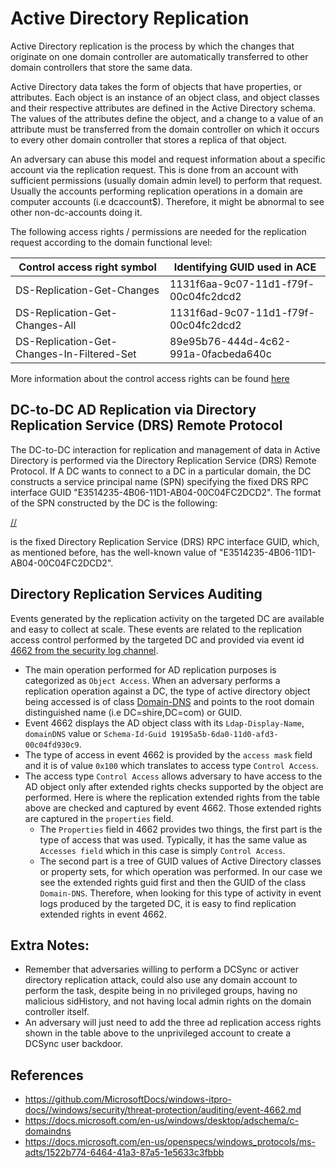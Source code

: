 # Active Directory Replication

Active Directory replication is the process by which the changes that originate on one domain controller are automatically transferred to other domain controllers that store the same data.

Active Directory data takes the form of objects that have properties, or attributes. Each object is an instance of an object class, and object classes and their respective attributes are defined in the Active Directory schema. The values of the attributes define the object, and a change to a value of an attribute must be transferred from the domain controller on which it occurs to every other domain controller that stores a replica of that object.

An adversary can abuse this model and request information about a specific account via the replication request. This is done from an account with sufficient permissions (usually domain admin level) to perform that request. Usually the accounts performing replication operations in a domain are computer accounts (i.e dcaccount$). Therefore, it might be abnormal to see other non-dc-accounts doing it.

The following access rights / permissions are needed for the replication request according to the domain functional level:

| Control access right symbol | Identifying GUID used in ACE |
|-----------------------------|------------------------------|
| DS-Replication-Get-Changes | 1131f6aa-9c07-11d1-f79f-00c04fc2dcd2 |
| DS-Replication-Get-Changes-All | 1131f6ad-9c07-11d1-f79f-00c04fc2dcd2 |
| DS-Replication-Get-Changes-In-Filtered-Set | 89e95b76-444d-4c62-991a-0facbeda640c |

More information about the control access rights can be found [here](https://docs.microsoft.com/en-us/openspecs/windows_protocols/ms-adts/1522b774-6464-41a3-87a5-1e5633c3fbbb)

## DC-to-DC AD Replication via Directory Replication Service (DRS) Remote Protocol

The DC-to-DC interaction for replication and management of data in Active Directory is performed via the Directory Replication Service (DRS) Remote Protocol. If A DC wants to connect to a DC in a particular domain, the DC constructs a service principal name (SPN) specifying the fixed DRS RPC interface GUID "E3514235-4B06-11D1-AB04-00C04FC2DCD2". The format of the SPN constructed by the DC is the following:

[<DRS interface GUID>/<DSA GUID>/<DNS domain name>](https://docs.microsoft.com/en-us/openspecs/windows_protocols/ms-drsr/41efc56e-0007-4e88-bafe-d7af61efd91f)

[<DRS interface GUID>](https://docs.microsoft.com/en-us/openspecs/windows_protocols/ms-drsr/41efc56e-0007-4e88-bafe-d7af61efd91f) is the fixed Directory Replication Service (DRS) RPC interface GUID, which, as mentioned before, has the well-known value of "E3514235-4B06-11D1-AB04-00C04FC2DCD2".

## Directory Replication Services Auditing

Events generated by the replication activity on the targeted DC are available and easy to collect at scale. These events are related to the replication access control performed by the targeted DC and provided via event id [4662 from the security log channel](https://github.com/MicrosoftDocs/windows-itpro-docs//windows/security/threat-protection/auditing/event-4662.md).

* The main operation performed for AD replication purposes is categorized as `Object Access`. When an adversary performs a replication operation against a DC, the type of active directory object being accessed is of class [Domain-DNS](https://docs.microsoft.com/en-us/windows/desktop/adschema/c-domaindns) and points to the root domain distinguished name (i.e DC=shire,DC=com) or GUID.
* Event 4662 displays the AD object class with its `Ldap-Display-Name`, `domainDNS` value or `Schema-Id-Guid 19195a5b-6da0-11d0-afd3-00c04fd930c9`.
* The type of access in event 4662 is provided by the `access mask` field and it is of value `0x100` which translates to access type `Control Access`.
* The access type `Control Access` allows adversary to have access to the AD object only after extended rights checks supported by the object are performed. Here is where the replication extended rights from the table above are checked and captured by event 4662. Those extended rights are captured in the `properties` field.
  * The `Properties` field in 4662 provides two things, the first part is the type of access that was used. Typically, it has the same value as `Accesses field` which in this case is simply `Control Access`.
  * The second part is a tree of GUID values of Active Directory classes or property sets, for which operation was performed. In our case we see the extended rights guid first and then the GUID of the class `Domain-DNS`. Therefore, when looking for this type of activity in event logs produced by the targeted DC, it is easy to find replication extended rights in event 4662.

## Extra Notes:

* Remember that adversaries willing to perform a DCSync or activer directory replication attack, could also use any domain account to perform the task, despite being in no privileged groups, having no malicious sidHistory, and not having local admin rights on the domain controller itself.
* An adversary will just need to add the three ad replication access rights shown in the table above to the unprivileged account to create a DCSync user backdoor.

## References

* https://github.com/MicrosoftDocs/windows-itpro-docs//windows/security/threat-protection/auditing/event-4662.md
* https://docs.microsoft.com/en-us/windows/desktop/adschema/c-domaindns
* https://docs.microsoft.com/en-us/openspecs/windows_protocols/ms-adts/1522b774-6464-41a3-87a5-1e5633c3fbbb
